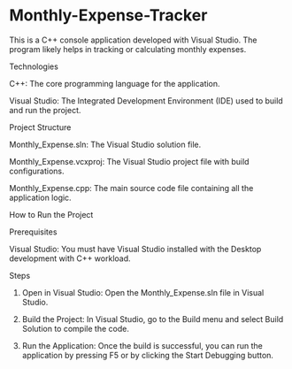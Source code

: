 # Monthly-Expense-Tracker
This is a C++ console application developed with Visual Studio. The program likely helps in tracking or calculating monthly expenses.

Technologies

C++: The core programming language for the application.

Visual Studio: The Integrated Development Environment (IDE) used to build and run the project.

Project Structure

Monthly_Expense.sln: The Visual Studio solution file.

Monthly_Expense.vcxproj: The Visual Studio project file with build configurations.

Monthly_Expense.cpp: The main source code file containing all the application logic.

How to Run the Project

Prerequisites

  Visual Studio: You must have Visual Studio installed with the Desktop development with C++ workload.

Steps

1. Open in Visual Studio: Open the Monthly_Expense.sln file in Visual Studio.

2. Build the Project: In Visual Studio, go to the Build menu and select Build Solution to compile the code.

3. Run the Application: Once the build is successful, you can run the application by pressing F5 or by clicking the Start Debugging button.
